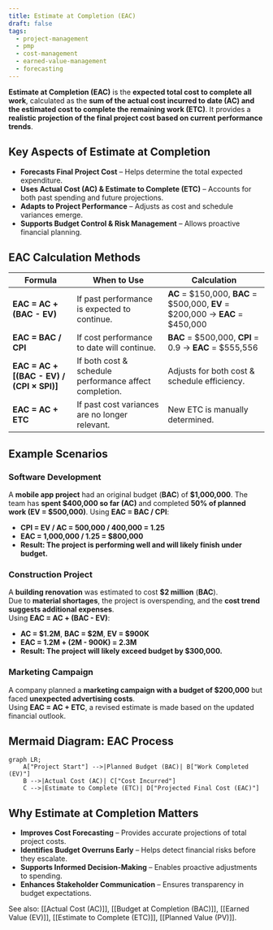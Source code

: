 ```yaml
---
title: Estimate at Completion (EAC)
draft: false
tags:
  - project-management
  - pmp
  - cost-management
  - earned-value-management
  - forecasting
---
```


**Estimate at Completion (EAC)** is the **expected total cost to complete all work**, calculated as the **sum of the actual cost incurred to date (AC) and the estimated cost to complete the remaining work (ETC)**. It provides a **realistic projection of the final project cost based on current performance trends**.

## **Key Aspects of Estimate at Completion**
- **Forecasts Final Project Cost** – Helps determine the total expected expenditure.
- **Uses Actual Cost (AC) & Estimate to Complete (ETC)** – Accounts for both past spending and future projections.
- **Adapts to Project Performance** – Adjusts as cost and schedule variances emerge.
- **Supports Budget Control & Risk Management** – Allows proactive financial planning.

## **EAC Calculation Methods**
| **Formula** | **When to Use** | **Calculation** |
|------------|--------------------------------|--------------------------------|
| **EAC = AC + (BAC - EV)** | If past performance is expected to continue. | **AC** = \$150,000, **BAC** = \$500,000, **EV** = \$200,000 → **EAC** = \$450,000 |
| **EAC = BAC / CPI** | If cost performance to date will continue. | **BAC** = \$500,000, **CPI** = 0.9 → **EAC** = \$555,556 |
| **EAC = AC + [(BAC - EV) / (CPI × SPI)]** | If both cost & schedule performance affect completion. | Adjusts for both cost & schedule efficiency. |
| **EAC = AC + ETC** | If past cost variances are no longer relevant. | New ETC is manually determined. |

## **Example Scenarios**

### **Software Development**
A **mobile app project** had an original budget (**BAC**) of **\$1,000,000**. The team has **spent \$400,000 so far (AC)** and completed **50% of planned work (EV = \$500,000)**. Using **EAC = BAC / CPI**:
- **CPI = EV / AC = 500,000 / 400,000 = 1.25**
- **EAC = 1,000,000 / 1.25 = \$800,000**
- **Result: The project is performing well and will likely finish under budget.**

### **Construction Project**
A **building renovation** was estimated to cost **\$2 million** (**BAC**).  
Due to **material shortages**, the project is overspending, and the **cost trend suggests additional expenses**.  
Using **EAC = AC + (BAC - EV)**:
- **AC = \$1.2M**, **BAC = \$2M**, **EV = \$900K**
- **EAC = 1.2M + (2M - 900K) = 2.3M**
- **Result: The project will likely exceed budget by \$300,000.**

### **Marketing Campaign**
A company planned a **marketing campaign with a budget of \$200,000** but faced **unexpected advertising costs**.  
Using **EAC = AC + ETC**, a revised estimate is made based on the updated financial outlook.

## **Mermaid Diagram: EAC Process**
```mermaid
graph LR;
    A["Project Start"] -->|Planned Budget (BAC)| B["Work Completed (EV)"]
    B -->|Actual Cost (AC)| C["Cost Incurred"]
    C -->|Estimate to Complete (ETC)| D["Projected Final Cost (EAC)"]
```

## **Why Estimate at Completion Matters**
- **Improves Cost Forecasting** – Provides accurate projections of total project costs.
- **Identifies Budget Overruns Early** – Helps detect financial risks before they escalate.
- **Supports Informed Decision-Making** – Enables proactive adjustments to spending.
- **Enhances Stakeholder Communication** – Ensures transparency in budget expectations.

See also: [[Actual Cost (AC)]], [[Budget at Completion (BAC)]], [[Earned Value (EV)]], [[Estimate to Complete (ETC)]], [[Planned Value (PV)]].
